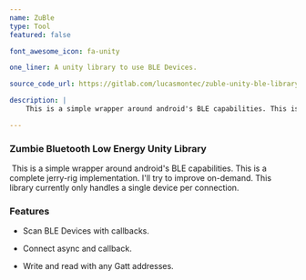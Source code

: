 ```yaml
---
name: ZuBle
type: Tool
featured: false

font_awesome_icon: fa-unity

one_liner: A unity library to use BLE Devices.

source_code_url: https://gitlab.com/lucasmontec/zuble-unity-ble-library

description: |
	This is a simple wrapper around android's BLE capabilities. This is a complete jerry-rig implementation. I'll try to improve on-demand. This library currently only handles a single device per connection.

---
```


###  Zumbie Bluetooth Low Energy Unity Library

​	This is a simple wrapper around android's BLE capabilities. This is a complete jerry-rig implementation. I'll try to improve on-demand. This library currently only handles a single device per connection.

### Features

- Scan BLE Devices with callbacks.

- Connect async and callback.

- Write and read with any Gatt addresses.
